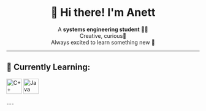 <h1 align="center">🌸 Hi there! I'm Anett</h1>

<p align="center">
          A <strong>systems engineering student</strong> 👩‍💻<br>
          Creative, curious💫<br>
          Always excited to learn something new 🌱
</p>

---

## 🌷 Currently Learning:
<p align="left">
  <img src="https://cdn.jsdelivr.net/gh/devicons/devicon/icons/cplusplus/cplusplus-original.svg" alt="C++" width="40" height="40"/>
  <img src="https://cdn.jsdelivr.net/gh/devicons/devicon/icons/java/java-original.svg" alt="Java" width="40" height="40"/>
</p>
---


